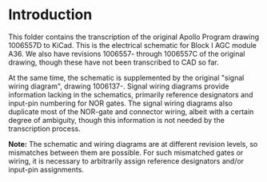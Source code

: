 # Introduction

This folder contains the transcription of the original Apollo Program drawing 1006557D to KiCad.  This is the electrical schematic for Block I AGC module A36.  We also have revisions 1006557- through 1006557C of the original drawing, though these have not been transcribed to CAD so far.  

At the same time, the schematic is supplemented by the original "signal wiring diagram", drawing 1006137-.  Signal wiring diagrams provide information lacking in the schematics, primarily reference designators and input-pin numbering for NOR gates.  The signal wiring diagrams also duplicate most of the NOR-gate and connector wiring, albeit with a certain degree of ambiguity, though this information is not needed by the transcription process.  

__Note:__ The schematic and wiring diagrams are at different revision levels, so mismatches between them are possible.  For such mismatched gates or wiring, it is necessary to arbitrarily assign reference designators and/or input-pin assignments.
